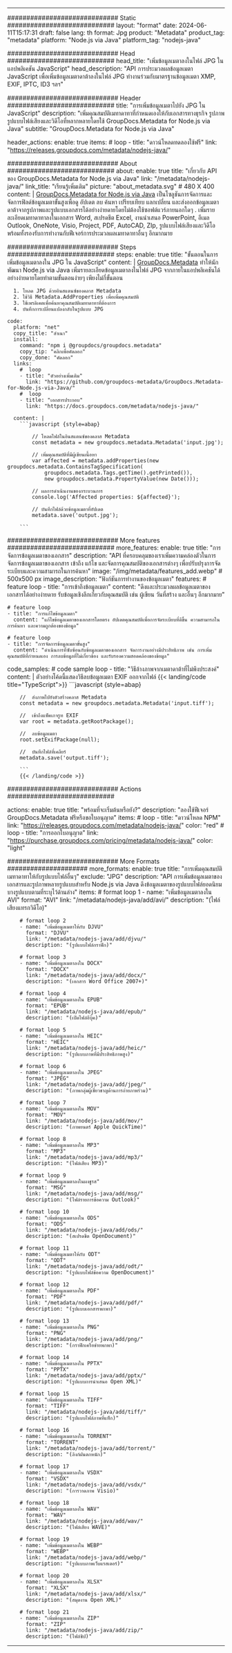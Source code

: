 


---
############################# Static ############################
layout: "format"
date:  2024-06-11T15:17:31
draft: false
lang: th
format: Jpg
product: "Metadata"
product_tag: "metadata"
platform: "Node.js via Java"
platform_tag: "nodejs-java"

############################# Head ############################
head_title: "เพิ่มข้อมูลเมตาลงในไฟล์ JPG ในแอปพลิเคชัน JavaScript"
head_description: "API การประมวลผลข้อมูลเมตา JavaScript เพื่อเพิ่มข้อมูลเมตาดาต้าลงในไฟล์ JPG ทำงานร่วมกับมาตรฐานข้อมูลเมตา XMP, EXIF, IPTC, ID3 ฯลฯ"

############################# Header ############################
title: "การเพิ่มข้อมูลเมตาไปยัง JPG ใน JavaScript" 
description: "เพิ่มคุณสมบัติเมทาดาทาที่กำหนดเองให้กับเอกสารทางธุรกิจ รูปภาพ รูปแบบไฟล์เสียงและวิดีโอที่หลากหลายโดยใช้ GroupDocs.Metadata for Node.js via Java"
subtitle: "GroupDocs.Metadata for Node.js via Java" 

header_actions:
  enable: true
  items:
    #  loop
    - title: "ดาวน์โหลดทดลองใช้ฟรี"
      link: "https://releases.groupdocs.com/metadata/nodejs-java/"
      
############################# About ############################
about:
    enable: true
    title: "เกี่ยวกับ API ของ GroupDocs.Metadata for Node.js via Java"
    link: "/metadata/nodejs-java/"
    link_title: "เรียนรู้เพิ่มเติม"
    picture: "about_metadata.svg" # 480 X 400
    content: |
       [GroupDocs.Metadata for Node.js via Java](/metadata/nodejs-java/) เป็นโซลูชันการจัดการและจัดการฟิลด์ข้อมูลเมตาขั้นสูงเพื่อดู อัปเดต ลบ ค้นหา เปรียบเทียบ แลกเปลี่ยน และส่งออกข้อมูลเมตาดาต้าจากรูปภาพและรูปแบบเอกสารได้อย่างง่ายดายโดยไม่ต้องใช้ซอฟต์แวร์ภายนอกใดๆ . เพิ่มรายละเอียดเมทาดาทาลงในเอกสาร Word, สเปรดชีต Excel, งานนำเสนอ PowerPoint, อีเมล Outlook, OneNote, Visio, Project, PDF, AutoCAD, ZIp, รูปแบบไฟล์เสียงและวิดีโอ พร้อมทั้งรองรับการทำงานกับฟีเจอร์การประมวลผลเมทาดาทาอื่นๆ อีกมากมาย

############################# Steps ############################
steps:
    enable: true
    title: "ขั้นตอนในการเพิ่มข้อมูลเมตาลงใน JPG ใน JavaScript"
    content: |
      [GroupDocs.Metadata](/metadata/nodejs-java/) ทำให้นักพัฒนา Node.js via Java เพิ่มรายละเอียดข้อมูลเมตาลงในไฟล์ JPG จากภายในแอปพลิเคชันได้อย่างง่ายดายโดยทำตามขั้นตอนง่ายๆ เพียงไม่กี่ขั้นตอน
      
      1. โหลด JPG ด้วยอินสแตนซ์ของคลาส Metadata
      2. ใช้วิธี Metadata.AddProperties เพื่อเพิ่มคุณสมบัติ
      3. ใช้เพรดิเคตเพื่อค้นหาคุณสมบัติเมทาดาทาที่ต้องการ
      4. บันทึกการเปลี่ยนแปลงกลับในรูปแบบ JPG
   
    code:
      platform: "net"
      copy_title: "สำเนา"
      install:
        command: "npm i @groupdocs/groupdocs.metadata"
        copy_tip: "คลิกเพื่อคัดลอก"
        copy_done: "คัดลอก"
      links:
        #  loop
        - title: "ตัวอย่างเพิ่มเติม"
          link: "https://github.com/groupdocs-metadata/GroupDocs.Metadata-for-Node.js-via-Java/"
        #  loop
        - title: "เอกสารประกอบ"
          link: "https://docs.groupdocs.com/metadata/nodejs-java/"
          
      content: |
        ```javascript {style=abap}

            // โหลดไฟล์ในอินสแตนซ์ของคลาส Metadata
            const metadata = new groupdocs.metadata.Metadata('input.jpg');

            // เพิ่มคุณสมบัติที่มีผู้เขียนเนื้อหา
            var affected = metadata.addProperties(new groupdocs.metadata.ContainsTagSpecification(
                groupdocs.metadata.Tags.getTime().getPrinted()), 
                new groupdocs.metadata.PropertyValue(new Date()));

            // ผลการดำเนินงานของกระบวนการ
            console.log('Affected properties: ${affected}');

            // บันทึกไฟล์ด้วยข้อมูลเมตาที่อัปเดต
            metadata.save('output.jpg');
        
        ```            

############################# More features ############################
more_features:
  enable: true
  title: "การจัดการข้อมูลเมตาของเอกสาร"
  description: "API ที่ครอบคลุมของเราเพิ่มความคล่องตัวในการจัดการข้อมูลเมตาของเอกสาร เข้าถึง แก้ไข และจัดการคุณสมบัติของเอกสารต่างๆ เพื่อปรับปรุงการจัดระเบียบและความสามารถในการค้นหา"
  image: "/img/metadata/features_add.webp" # 500x500 px
  image_description: "ฟังก์ชันการทำงานของข้อมูลเมตา"
  features:
    # feature loop
    - title: "การเข้าถึงข้อมูลเมตา"
      content: "ดึงและประมวลผลข้อมูลเมตาของเอกสารได้อย่างง่ายดาย รับข้อมูลเชิงลึกเกี่ยวกับคุณสมบัติ เช่น ผู้เขียน วันที่สร้าง และอื่นๆ อีกมากมาย"

    # feature loop
    - title: "การแก้ไขข้อมูลเมตา"
      content: "แก้ไขข้อมูลเมตาของเอกสารโดยตรง อัปเดตคุณสมบัติเพื่อการจัดระเบียบที่ดีขึ้น ความสามารถในการค้นหา และความถูกต้องของข้อมูล"

    # feature loop
    - title: "การจัดการข้อมูลเมตาขั้นสูง"
      content: "ดำเนินการที่ซับซ้อนกับข้อมูลเมตาของเอกสาร จัดการงานอย่างมีประสิทธิภาพ เช่น การเพิ่มคุณสมบัติที่กำหนดเอง การลบข้อมูลที่ไม่เกี่ยวข้อง และรับรองความสอดคล้องของข้อมูล"
      
  code_samples:
    # code sample loop
    - title: "วิธีล้างภาพจากเมตาดาต้าที่ไม่พึงประสงค์"
      content: |
        ตัวอย่างโค้ดนี้แสดงวิธีลบข้อมูลเมตา EXIF ​​ออกจากไฟล์
        {{< landing/code title="TypeScript">}}
        ```javascript {style=abap}
        
        //  ส่งภาพไปยังตัวสร้างคลาส Metadata
        const metadata = new groupdocs.metadata.Metadata('input.tiff');

        //  เข้าถึงแพ็คเกจรูท EXIF
        var root = metadata.getRootPackage();

        //  ลบข้อมูลเมตา
        root.setExifPackage(null);

        //  บันทึกไฟล์ที่เคลียร์
        metadata.save('output.tiff');

        ```
        {{< /landing/code >}}


############################# Actions ############################

actions:
  enable: true
  title: "พร้อมที่จะเริ่มต้นหรือยัง?"
  description: "ลองใช้ฟีเจอร์ GroupDocs.Metadata ฟรีหรือขอใบอนุญาต"
  items:
    #  loop
    - title: "ดาวน์โหลด NPM"
      link: "https://releases.groupdocs.com/metadata/nodejs-java/"
      color: "red"
        #  loop
    - title: "การออกใบอนุญาต"
      link: "https://purchase.groupdocs.com/pricing/metadata/nodejs-java/"
      color: "light"


############################# More Formats #####################
more_formats:
    enable: true
    title: "การเพิ่มคุณสมบัติเมทาดาทาให้กับรูปแบบไฟล์อื่นๆ"
    exclude: "JPG"
    description: "API การเพิ่มข้อมูลเมตาของเอกสารและรูปภาพหลายรูปแบบสำหรับ Node.js via Java ดึงข้อมูลเมตาของรูปแบบไฟล์ยอดนิยมบางรูปแบบตามที่ระบุไว้ด้านล่าง"
    items: 
        # format loop 1
        - name: "เพิ่มข้อมูลเมตาลงใน AVI"
          format: "AVI"
          link: "/metadata/nodejs-java/add/avi/"
          description: "(ไฟล์เสียงแทรกวิดีโอ)"
          
        # format loop 2
        - name: "เพิ่มข้อมูลเมตาให้กับ DJVU"
          format: "DJVU"
          link: "/metadata/nodejs-java/add/djvu/"
          description: "(รูปแบบไฟล์กราฟิก)"
          
        # format loop 3
        - name: "เพิ่มข้อมูลเมตาลงใน DOCX"
          format: "DOCX"
          link: "/metadata/nodejs-java/add/docx/"
          description: "(เอกสาร Word Office 2007+)"
          
        # format loop 4
        - name: "เพิ่มข้อมูลเมตาลงใน EPUB"
          format: "EPUB"
          link: "/metadata/nodejs-java/add/epub/"
          description: "(เปิดไฟล์อีบุ๊ค)"
          
        # format loop 5
        - name: "เพิ่มข้อมูลเมตาลงใน HEIC"
          format: "HEIC"
          link: "/metadata/nodejs-java/add/heic/"
          description: "(รูปแบบภาพที่มีประสิทธิภาพสูง)"
          
        # format loop 6
        - name: "เพิ่มข้อมูลเมตาลงใน JPEG"
          format: "JPEG"
          link: "/metadata/nodejs-java/add/jpeg/"
          description: "(ภาพกลุ่มผู้เชี่ยวชาญด้านการถ่ายภาพร่วม)"
          
        # format loop 7
        - name: "เพิ่มข้อมูลเมตาลงใน MOV"
          format: "MOV"
          link: "/metadata/nodejs-java/add/mov/"
          description: "(ภาพยนตร์ Apple QuickTime)"
          
        # format loop 8
        - name: "เพิ่มข้อมูลเมตาลงใน MP3"
          format: "MP3"
          link: "/metadata/nodejs-java/add/mp3/"
          description: "(ไฟล์เสียง MP3)"
          
        # format loop 9
        - name: "เพิ่มข้อมูลเมตาลงในผงชูรส"
          format: "MSG"
          link: "/metadata/nodejs-java/add/msg/"
          description: "(ไฟล์รายการข้อความ Outlook)"
          
        # format loop 10
        - name: "เพิ่มข้อมูลเมตาลงใน ODS"
          format: "ODS"
          link: "/metadata/nodejs-java/add/ods/"
          description: "(สเปรดชีต OpenDocument)"
          
        # format loop 11
        - name: "เพิ่มข้อมูลเมตาให้กับ ODT"
          format: "ODT"
          link: "/metadata/nodejs-java/add/odt/"
          description: "(รูปแบบไฟล์ข้อความ OpenDocument)"
          
        # format loop 12
        - name: "เพิ่มข้อมูลเมตาลงใน PDF"
          format: "PDF"
          link: "/metadata/nodejs-java/add/pdf/"
          description: "(รูปแบบเอกสารพกพา)"
          
        # format loop 13
        - name: "เพิ่มข้อมูลเมตาลงใน PNG"
          format: "PNG"
          link: "/metadata/nodejs-java/add/png/"
          description: "(กราฟิกเครือข่ายพกพา)"
          
        # format loop 14
        - name: "เพิ่มข้อมูลเมตาลงใน PPTX"
          format: "PPTX"
          link: "/metadata/nodejs-java/add/pptx/"
          description: "(รูปแบบการนำเสนอ Open XML)"
          
        # format loop 15
        - name: "เพิ่มข้อมูลเมตาลงใน TIFF"
          format: "TIFF"
          link: "/metadata/nodejs-java/add/tiff/"
          description: "(รูปแบบไฟล์ภาพที่แท็ก)"
          
        # format loop 16
        - name: "เพิ่มข้อมูลเมตาลงใน TORRENT"
          format: "TORRENT"
          link: "/metadata/nodejs-java/add/torrent/"
          description: "(ลิงก์ฝนตกหนัก)"
          
        # format loop 17
        - name: "เพิ่มข้อมูลเมตาลงใน VSDX"
          format: "VSDX"
          link: "/metadata/nodejs-java/add/vsdx/"
          description: "(การวาดภาพ Visio)"
          
        # format loop 18
        - name: "เพิ่มข้อมูลเมตาลงใน WAV"
          format: "WAV"
          link: "/metadata/nodejs-java/add/wav/"
          description: "(ไฟล์เสียง WAVE)"
          
        # format loop 19
        - name: "เพิ่มข้อมูลเมตาลงใน WEBP"
          format: "WEBP"
          link: "/metadata/nodejs-java/add/webp/"
          description: "(รูปแบบภาพเว็บแรสเตอร์)"
          
        # format loop 20
        - name: "เพิ่มข้อมูลเมตาลงใน XLSX"
          format: "XLSX"
          link: "/metadata/nodejs-java/add/xlsx/"
          description: "(สมุดงาน Open XML)"
          
        # format loop 21
        - name: "เพิ่มข้อมูลเมตาลงใน ZIP"
          format: "ZIP"
          link: "/metadata/nodejs-java/add/zip/"
          description: "(ไฟล์ซิป)"
          

---